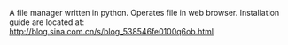 A file manager written in python. Operates file in web browser. Installation guide are located at: http://blog.sina.com.cn/s/blog_538546fe0100q6ob.html